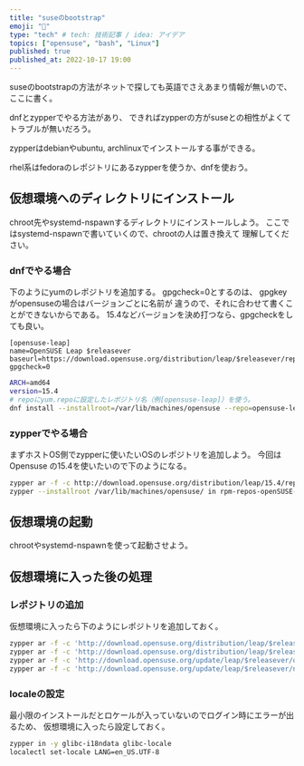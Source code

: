 ```yaml
---
title: "suseのbootstrap"
emoji: "🍣"
type: "tech" # tech: 技術記事 / idea: アイデア
topics: ["opensuse", "bash", "Linux"]
published: true
published_at: 2022-10-17 19:00 
---
```


suseのbootstrapの方法がネットで探しても英語でさえあまり情報が無いので、
ここに書く。

dnfとzypperでやる方法があり、
できればzypperの方がsuseとの相性がよくてトラブルが無いだろう。

zypperはdebianやubuntu, archlinuxでインストールする事ができる。

rhel系はfedoraのレポジトリにあるzypperを使うか、dnfを使おう。

## 仮想環境へのディレクトリにインストール

chroot先やsystemd-nspawnするディレクトリにインストールしよう。
ここではsystemd-nspawnで書いていくので、chrootの人は置き換えて
理解してください。

### dnfでやる場合

下のようにyumのレポジトリを追加する。
gpgcheck=0とするのは、
gpgkeyがopensuseの場合はバージョンごとに名前が
違うので、それに合わせて書くことができないからである。
15.4などバージョンを決め打つなら、gpgcheckをしても良い。

```bash:/etc/yum.repos.d/opensuse-leap.repo
[opensuse-leap]
name=OpenSUSE Leap $releasever
baseurl=https://download.opensuse.org/distribution/leap/$releasever/repo/oss/
gpgcheck=0
```

```bash
ARCH=amd64
version=15.4
# repoにyum.repoに設定したレポジトリ名（例[opensuse-leap]）を使う。
dnf install --installroot=/var/lib/machines/opensuse --repo=opensuse-leap --releasever=$version rpm-repos-openSUSE-Leap systemd systemd-network bash zypper util-linux
```

### zypperでやる場合

まずホストOS側でzypperに使いたいOSのレポジトリを追加しよう。
今回はOpensuse の15.4を使いたいので下のようになる。

```bash
zypper ar -f -c http://download.opensuse.org/distribution/leap/15.4/repo/oss opensuse-leap-15.4
zypper --installroot /var/lib/machines/opensuse/ in rpm-repos-openSUSE-Leap systemd systemd-network bash zypper util-linux
```

## 仮想環境の起動

chrootやsystemd-nspawnを使って起動させよう。

## 仮想環境に入った後の処理

### レポジトリの追加

仮想環境に入ったら下のようにレポジトリを追加しておく。

```bash
zypper ar -f -c 'http://download.opensuse.org/distribution/leap/$releasever/repo/oss' repo-oss
zypper ar -f -c 'http://download.opensuse.org/distribution/leap/$releasever/repo/non-oss' repo-non-oss
zypper ar -f -c 'http://download.opensuse.org/update/leap/$releasever/oss' repo-oss-update
zypper ar -f -c 'http://download.opensuse.org/update/leap/$releasever/non-oss' repo-non-oss-update
```

### localeの設定

最小限のインストールだとロケールが入っていないのでログイン時にエラーが出るため、
仮想環境に入ったら設定しておく。

```bash
zypper in -y glibc-i18ndata glibc-locale
localectl set-locale LANG=en_US.UTF-8
```
